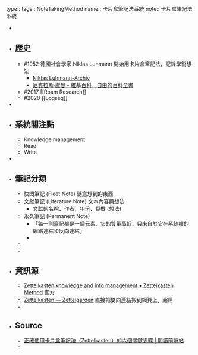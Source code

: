 type::
tags:: NoteTakingMethod
name:: 卡片盒筆記法系統
note:: 卡片盒筆記法系統

-
- ## 歷史
	- #1952 德國社會學家 Niklas Luhmann 開始用卡片盒筆記法，記錄學術想法
		- [Niklas Luhmann-Archiv](https://niklas-luhmann-archiv.de/projekt/beschreibung)
		- [尼克拉斯·盧曼 - 維基百科，自由的百科全書](https://zh.wikipedia.org/wiki/%E5%B0%BC%E5%85%8B%E6%8B%89%E6%96%AF%C2%B7%E5%8D%A2%E6%9B%BC)
	- #2017 [[Roam Research]]
	- #2020 [[Logseq]]
-
- ## 系統關注點
	- Knowledge management
	- Read
	- Write
-
- ## 筆記分類
	- 快閃筆記 (Fleet Note) 隨意想到的東西
	- 文獻筆記 (Literature Note) 文本內容與想法
		- 文獻的名稱、作者、年份、頁數 (想法)
	- 永久筆記 (Permanent Note)
		- 「每一則筆記都是一個元素，它的質量高低，只來自於它在系統裡的網路連結和反向連結」
		-
	-
	-
- ## 資訊源
	- [Zettelkasten knowledge and info management • Zettelkasten Method](https://zettelkasten.de/) 官方
	- [Zettelkasten — Zettelgarden](https://garden.rahulrajeev.net/zettelkasten) 直接把雙向連結搬到網頁上，超屌
	-
- ## Source
	- [正確使用卡片盒筆記法（Zettelkasten）的六個關鍵步驟 | 閱讀前哨站](https://readingoutpost.com/zettelkasten-6-steps/)
	-